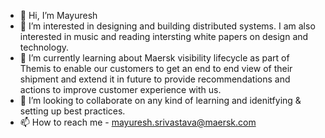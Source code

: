 - 👋 Hi, I’m Mayuresh 
- 👀 I’m interested in designing and building distributed systems. I am also interested in music and reading intersting white papers on design and technology.
- 🌱 I’m currently learning about Maersk visibility lifecycle as part of Themis to enable our customers to get an end to end view of their shipment 
and extend it in future to provide recommendations and actions to improve customer experience with us.
- 💞️ I’m looking to collaborate on any kind of learning and idenitfying & setting up best practices.
- 📫 How to reach me - mayuresh.srivastava@maersk.com

<!---
mayuresh-srivastava-maersk/mayuresh-srivastava-maersk is a ✨ special ✨ repository because its `README.md` (this file) appears on your GitHub profile.
You can click the Preview link to take a look at your changes.
--->
